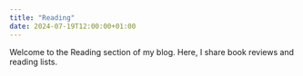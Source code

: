 ```yaml
---
title: "Reading"
date: 2024-07-19T12:00:00+01:00
---
```


Welcome to the Reading section of my blog. Here, I share book reviews and reading lists.
